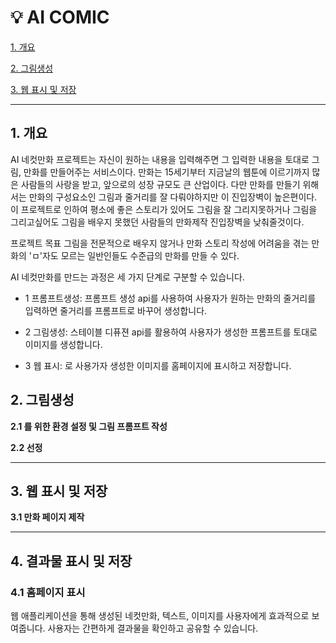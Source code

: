 # :bulb: AI COMIC 

[1. 개요](#1-개-요)

[2. 그림생성](#2-그림생성)

[3. 웹 표시 및 저장](#3-웹-표시-및-저장)



***

## 1. 개요
AI 네컷만화 프로젝트는 자신이 원하는 내용을 입력해주면 그 입력한 내용을 토대로 그림, 만화를 만들어주는 서비스이다.
만화는 15세기부터 지금날의 웹툰에 이르기까지 많은 사람들의 사랑을 받고, 앞으로의 성장 규모도 큰 산업이다.
다만 만화를 만들기 위해서는 만화의 구성요소인 그림과 줄거리를 잘 다뤄야하지만 이 진입장벽이 높은편이다.
이 프로젝트로 인하여 평소에 좋은 스토리가 있어도 그림을 잘 그리지못하거나 그림을 그리고싶어도 그림을 배우지 못했던 사람들의 만화제작 진입장벽을 낮춰줄것이다.


프로젝트 목표
그림을 전문적으로 배우지 않거나 만화 스토리 작성에 어려움을 겪는 만화의 'ㅁ'자도 모르는 일반인들도 수준급의 만화를 만들 수 있다.

AI 네컷만화를 만드는 과정은 세 가지 단계로 구분할 수 있습니다.


* 1 프롬프트생성: 프롬프트 생성 api를 사용하여 사용자가 원하는 만화의 줄거리를 입력하면 줄거리를 프롬프트로 바꾸어 생성합니다.

+ 2 그림생성: 스테이블 디퓨젼 api를 활용하여 사용자가 생성한 프롬프트를 토대로 이미지를 생성합니다.

- 3 웹 표시: 로 사용가자 생성한 이미지를 홈페이지에 표시하고 저장합니다.


## 2. 그림생성
  **2.1 를 위한 환경 설정 및 그림 프롬프트 작성**
  




**2.2  선정**


*****************************************************************************************************************************************************************************************************************

## 3. 웹 표시 및 저장
**3.1 만화 페이지 제작**

********************************************************************************************************************************************************************
 ## 4. 결과물 표시 및 저장

### 4.1 홈페이지 표시

웹 애플리케이션을 통해 생성된 네컷만화, 텍스트, 이미지를 사용자에게 효과적으로 보여줍니다. 사용자는 간편하게 결과물을 확인하고 공유할 수 있습니다.

      
      
      
